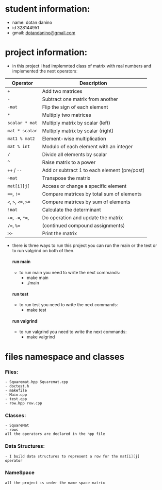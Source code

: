 # student information:
- name: dotan danino
- id 328144951
- gmail: dotandanino@gmail.com
# project information:
- in this project i had implemnted class of matrix with real numbers and implemented the next operators:

| Operator              | Description                                      |
|-----------------------|--------------------------------------------------|
| `+`                   | Add two matrices                                 |
| `-`                   | Subtract one matrix from another                 |
| `-mat`                | Flip the sign of each element                    |
| `*`                   | Multiply two matrices                            |
| `scalar * mat`        | Multiply matrix by scalar (left)                 |
| `mat * scalar`        | Multiply matrix by scalar (right)                |
| `mat1 % mat2`         | Element-wise multiplication                      |
| `mat % int`           | Modulo of each element with an integer           |
| `/`                   | Divide all elements by scalar                    |
| `^`                   | Raise matrix to a power                          |
| `++` / `--`           | Add or subtract 1 to each element (pre/post)     |
| `~mat`                | Transpose the matrix                             |
| `mat[i][j]`           | Access or change a specific element              |
| `==`, `!=`            | Compare matrices by total sum of elements        |
| `<`, `>`, `<=`, `>=`  | Compare matrices by sum of elements              |
| `!mat`                | Calculate the determinant                        |
| `+=`, `-=`, `*=`,     | Do operation and update the matrix               |
| `/=`, `%=`            | (continued compound assignments)                 |
| `>>`                  | Print the matrix                                 |

- there is three ways to run this project you can run the main or the test or to run valgrind on both of then.
    #### run main
    - to run main you need to write the next commands:
        - make main
        - ./main
    #### run test
    - to run test you need to write the next commands:
        - make test
    #### run valgrind
    - to run valgrind you need to write the next commands:
        - make valgrind

# files namespace and classes
### Files:
    - Squaremat.hpp Squaremat.cpp
    - doctest.h
    - makefile
    - Main.cpp
    - test.cpp
    - row.hpp row.cpp
### Classes:
    - SquareMat
    - rows
    all the operators are declared in the hpp file
### Data Structures:
    - I build data structures to represent a row for the mat[i][j] operator
### NameSpace
    all the project is under the name space matrix